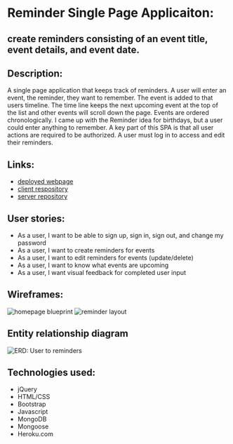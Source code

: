 # Reminder Single Page Applicaiton: 
## create reminders consisting of an event title, event details, and event date. 

## Description:
A single page application that keeps track of reminders. A user will enter an event, the reminder, they want to remember. The event is added to that users timeline. The time line keeps the next upcoming event at the top of the list and other events will scroll down the page. Events are ordered chronologically. I came up with the Reminder idea for birthdays, but a user could enter anything to remember. A key part of this SPA is that all user actions are required to be authorized. A user must log in to access and edit their reminders. 

## Links: 
- [deployed webpage](https://christianheuchert.github.io/reminder-client/)
- [client respository](https://github.com/christianheuchert/reminder-client)
- [server repository](https://github.com/christianheuchert/reminder-API)

##  User stories: 
- As a user, I want to be able to sign up, sign in, sign out, and change my password
- As a user, I want to create reminders for events
- As a user, I want to edit reminders for events (update/delete)
- As a user, I want to know what events are upcoming
- As a user, I want visual feedback for completed user input

## Wireframes: 
![homepage blueprint](https://i.imgur.com/bTNguqx.png)
![reminder layout](https://i.imgur.com/CZNqPjg.png)

## Entity relationship diagram
![ERD: User to reminders](https://i.imgur.com/pSsKDui.png)

## Technologies used: 
- jQuery
- HTML/CSS
- Bootstrap
- Javascript
- MongoDB
- Mongoose
- Heroku.com 